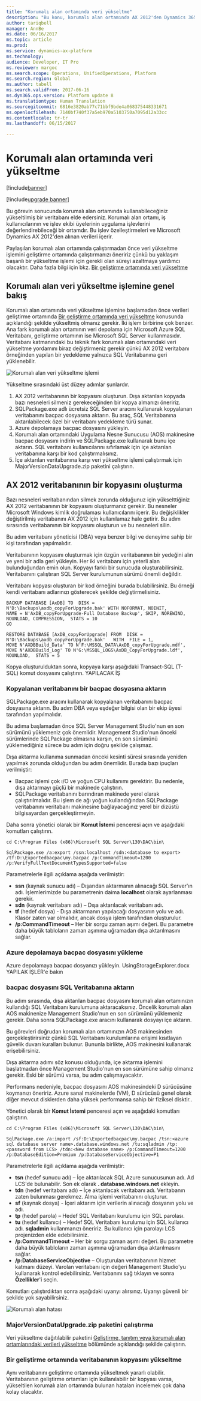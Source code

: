 ```yaml
---
title: "Korumalı alan ortamında veri yükseltme"
description: "Bu konu, korumalı alan ortamında AX 2012'den Dynamics 365 for Finance and Operations'a veri yükseltmesi yapma işlemini açıklar."
author: tariqbell
manager: AnnBe
ms.date: 06/16/2017
ms.topic: article
ms.prod: 
ms.service: dynamics-ax-platform
ms.technology: 
audience: Developer, IT Pro
ms.reviewer: margoc
ms.search.scope: Operations, UnifiedOperations, Platform
ms.search.region: Global
ms.author: tabell
ms.search.validFrom: 2017-06-16
ms.dyn365.ops.version: Platform update 8
ms.translationtype: Human Translation
ms.sourcegitcommit: 6816e3820ab77c71bbf9bde4a068375448331671
ms.openlocfilehash: 7140bf740f37a5eb970a5103750a7095d12a33cc
ms.contentlocale: tr-tr
ms.lasthandoff: 06/15/2017

---
```


# <a name="data-upgrade-in-a-sandbox-environment"></a>Korumalı alan ortamında veri yükseltme

[!include[banner](../includes/banner.md)]

[!include[upgrade banner](../includes/upgrade-banner.md)]

Bu görevin sonucunda korumalı alan ortamında kullanabileceğiniz yükseltilmiş bir veritabanı elde edersiniz. Korumalı alan ortamı, iş kullanıcılarının ve işlev ekibi üyelerinin uygulama işlevlerini değerlendirebileceği bir ortamdır. Bu işlev özelleştirmeleri ve Microsoft Dynamics AX 2012'den alınan verileri içerir.

Paylaşılan korumalı alan ortamında çalıştırmadan önce veri yükseltme işlemini geliştirme ortamında çalıştırmanızı öneririz çünkü bu yaklaşım başarılı bir yükseltme işlemi için gerekli olan süreyi azaltmaya yardımcı olacaktır. Daha fazla bilgi için bkz. [Bir geliştirme ortamında veri yükseltme](prepare-data-upgrade.md)

## <a name="overview-of-the-sandbox-data-upgrade-process"></a>Korumalı alan veri yükseltme işlemine genel bakış

Korumalı alan ortamında veri yükseltme işlemine başlamadan önce verileri geliştirme ortamında [Bir geliştirme ortamında veri yükseltme](prepare-data-upgrade.md) konusunda açıklandığı şekilde yükseltmiş olmanız gerekir. İki işlem birbirine çok benzer. Ana fark korumalı alan ortamının veri depolama için Microsoft Azure SQL Veritabanı, geliştirme ortamının ise Microsoft SQL Server kullanmasıdır. Veritabanı katmanındaki bu teknik fark korumalı alan ortamındaki veri yükseltme yordamını biraz değiştirmeniz gerekir çünkü AX 2012 veritabanı örneğinden yapılan bir yedekleme yalnızca SQL Veritabanına geri yüklenebilir.

![Korumalı alan veri yükseltme işlemi](./media/data-upgrade-sandbox.png)

Yükseltme sırasındaki üst düzey adımlar şunlardır.

1. AX 2012 veritabanının bir kopyasını oluşturun. Dışa aktarılan kopyada bazı nesneleri silmeniz gerekeceğinden bir kopya almanızı öneririz.
2. SQLPackage.exe adlı ücretsiz SQL Server aracını kullanarak kopyalanan veritabanını bacpac dosyasına aktarın. Bu araç, SQL Veritabanına aktarılabilecek özel bir veritabanı yedekleme türü sunar.
3. Azure depolamaya bacpac dosyasını yükleyin.
4. Korumalı alan ortamındaki Uygulama Nesne Sunucusu (AOS) makinesine bacpac dosyasını indirin ve SQLPackage.exe kullanarak bunu içe aktarın. SQL veritabanı kullanıcılarını sıfırlamak için içe aktarılan veritabanına karşı bir kod çalıştırmalısınız.
5. İçe aktarılan veritabanına karşı veri yükseltme işlemi çalıştırmak için MajorVersionDataUpgrade.zip paketini çalıştırın.

## <a name="create-a-copy-of-the-ax-2012-database"></a>AX 2012 veritabanının bir kopyasını oluşturma

Bazı nesneleri veritabanından silmek zorunda olduğunuz için yükselttiğiniz AX 2012 veritabanının bir kopyasını oluşturmanız gerekir. Bu nesneler Microsoft Windows kimlik doğrulaması kullanıcılarını içerir. Bu değişiklikler değiştirilmiş veritabanını AX 2012 için kullanılamaz hale getirir. Bu adım sırasında veritabanının bir kopyasını oluşturun ve bu nesneleri silin.

Bu adım veritabanı yöneticisi (DBA) veya benzer bilgi ve deneyime sahip bir kişi tarafından yapılmalıdır.

Veritabanının kopyasını oluşturmak için özgün veritabanının bir yedeğini alın ve yeni bir adla geri yükleyin. Her iki veritabanı için yeterli alan bulunduğundan emin olun. Kopyayı farklı bir sunucuda oluşturabilirsiniz. Veritabanını çalıştıran SQL Server kurulumunun sürümü önemli değildir.

Veritabanı kopyası oluşturan bir kod örneğini burada bulabilirsiniz. Bu örneği kendi veritabanı adlarınızı gösterecek şekilde değiştirmelisiniz.

    BACKUP DATABASE [AxDB] TO  DISK = N'D:\Backups\axdb_copyForUpgrade.bak' WITH NOFORMAT, NOINIT,  
    NAME = N'AxDB_copyForUpgrade-Full Database Backup', SKIP, NOREWIND, NOUNLOAD, COMPRESSION,  STATS = 10
    GO

    RESTORE DATABASE [AxDB_copyForUpgrade] FROM  DISK = N'D:\Backups\axdb_copyForUpgrade.bak'   WITH  FILE = 1,  
    MOVE N'AXDBBuild_Data' TO N'F:\MSSQL_DATA\AxDB_copyForUpgrade.mdf',  
    MOVE N'AXDBBuild_Log' TO N'G:\MSSQL_LOGS\AxDB_CopyForUpgrade.ldf',  
    NOUNLOAD,  STATS = 5

Kopya oluşturulduktan sonra, kopyaya karşı aşağıdaki Transact-SQL (T-SQL) komut dosyasını çalıştırın.
YAPILACAK İŞ 

### <a name="export-the-copied-database-to-a-bacpac-file"></a>Kopyalanan veritabanını bir bacpac dosyasına aktarın

SQLPackage.exe aracını kullanarak kopyalanan veritabanını bacpac dosyasına aktarın. Bu adım DBA veya eşdeğer bilgisi olan bir ekip üyesi tarafından yapılmalıdır.

Bu adıma başlamadan önce SQL Server Management Studio'nun en son sürümünü yüklemeniz çok önemlidir. Management Studio'nun önceki sürümlerinde SQLPackage olmasına karşın, en son sürümünü yüklemediğiniz sürece bu adım için doğru şekilde çalışmaz.

Dışa aktarma kullanıma sunmadan önceki kesinti süresi sırasında yeniden yapılmak zorunda olduğundan bu adım önemlidir. Burada bazı ipuçları verilmiştir:

- Bacpac işlemi çok ı/O ve yoğun CPU kullanımı gerektirir. Bu nedenle, dışa aktarmayı güçlü bir makinede çalıştırın.
- SQLPackage veritabanını barındıran makinede yerel olarak çalıştırılmalıdır. Bu işlem de ağı yoğun kullandığından SQLPackage veritabanını veritabanı makinesine bağlayacağınız yerel bir dizüstü bilgisayardan gerçekleştirmeyin.

Daha sonra yönetici olarak bir **Komut İstemi** penceresi açın ve aşağıdaki komutları çalıştırın.

    cd C:\Program Files (x86)\Microsoft SQL Server\130\DAC\bin\

    SqlPackage.exe /a:export /ssn:localhost /sdn:<database to export> /tf:D:\Exportedbacpac\my.bacpac /p:CommandTimeout=1200 /p:VerifyFullTextDocumentTypesSupported=false

Parametrelerle ilgili açıklama aşağıda verilmiştir:

- **ssn** (kaynak sunucu adı) – Dışarıdan aktarmanın alınacağı SQL Server'ın adı. İşlemlerimizde bu parametrenin daima **localhost** olarak ayarlanması gerekir.
- **sdn** (kaynak veritabanı adı) – Dışa aktarılacak veritabanı adı.
- **tf** (hedef dosya) - Dışa aktarmanın yapılacağı dosyasının yolu ve adı. Klasör zaten var olmalıdır, ancak dosya işlem tarafından oluşturulur.
- **/p:CommandTimeout** – Her bir sorgu zaman aşımı değeri. Bu parametre daha büyük tabloların zaman aşımına uğramadan dışa aktarılmasını sağlar.

### <a name="upload-the-bacpac-file-to-azure-storage"></a>Azure depolamaya bacpac dosyasını yükleme

Azure depolamaya bacpac dosyanızı yükleyin. UsingStorageExplorer.docx YAPILAK İŞLER'e bakın

### <a name="import-the-bacpac-file-into-sql-database"></a>bacpac dosyasını SQL Veritabanına aktarın

Bu adım sırasında, dışa aktarılan bacpac dosyasını korumalı alan ortamınızın kullandığı SQL Veritabanı kurulumuna aktaracaksınız. Öncelik korumalı alan AOS makinenize Management Studio'nun en son sürümünü yüklemeniz gerekir. Daha sonra SQLPackage.exe aracını kullanarak dosyayı içe aktarın.

Bu görevleri doğrudan korumalı alan ortamınızın AOS makinesinden gerçekleştirirsiniz çünkü SQL Veritabanı kurulumlarına erişimi kısıtlayan güvelik duvarı kuralları bulunur. Bununla birlikte, AOS makinesini kullanarak erişebilirsiniz.

Dışa aktarma adımı söz konusu olduğunda, içe aktarma işlemini başlatmadan önce Management Studio'nun en son sürümüne sahip olmanız gerekir. Eski bir sürümü varsa, bu adım çalışmayacaktır.

Performans nedeniyle, bacpac dosyasını AOS makinesindeki D sürücüsüne koymanızı öneririz. Azure sanal makinelerde (VM), D sürücüsü genel olarak diğer mevcut disklerden daha yüksek performansa sahip bir fiziksel disktir..

Yönetici olarak bir **Komut İstemi** penceresi açın ve aşağıdaki komutları çalıştırın.

    cd C:\Program Files (x86)\Microsoft SQL Server\130\DAC\bin\

    SqlPackage.exe /a:import /sf:D:\Exportedbacpac\my.bacpac /tsn:<azure sql database server name>.database.windows.net /tu:sqladmin /tp:<password from LCS> /tdn:<New database name> /p:CommandTimeout=1200 /p:DatabaseEdition=Premium /p:DatabaseServiceObjective=P1

Parametrelerle ilgili açıklama aşağıda verilmiştir:

- **tsn** (hedef sunucu adı) – İçe aktarılacak SQL Azure sunucusunun adı. Ad LCS'de bulunabilir. Son ek olarak **. database.windows.net** ekleyin.
- **tdn** (hedef veritabanı adı) – İçe aktarılacak veritabanı adı. Veritabanın zaten bulunması gerekmez. Alma işlemi veritabanını oluşturur.
- **sf** (kaynak dosya) - İçeri aktarım için verilerin alınacağı dosyanın yolu ve adı.
- **tp** (hedef parola) – Hedef SQL Veritabanı kurulumu için SQL parolası.
- **tu** (hedef kullanıcı) – Hedef SQL Veritabanı kurulumu için SQL kullanıcı adı. **sqladmin** kullanmanızı öneririz. Bu kullanıcı için parolayı LCS projenizden elde edebilirsiniz.
- **/p:CommandTimeout** – Her bir sorgu zaman aşımı değeri. Bu parametre daha büyük tabloların zaman aşımına uğramadan dışa aktarılmasını sağlar.
- **/p:DatabaseServiceObjective** – Oluşturulan veritabanının hizmet katmanı düzeyi. Varolan veritabanı için değeri Management Studio'yu kullanarak kontrol edebilirsiniz. Veritabanını sağ tıklayın ve sonra **Özellikler**'i seçin.

Komutları çalıştırdıktan sonra aşağıdaki uyarıyı alırsınız. Uyarıyı güvenli bir şekilde yok sayabilirsiniz.

![Korumalı alan hatası](./media/sandbox-2.png)
 
### <a name="run-the-majorversiondataupgradezip-package"></a>MajorVersionDataUpgrade.zip paketini çalıştırma

Veri yükseltme dağıtılabilir paketini [Geliştirme, tanıtım veya korumalı alan ortamlarındaki verileri yükseltme](upgrade-data-to-latest-update.md) bölümünde açıklandığı şekilde çalıştırın.

### <a name="upgrade-a-copy-of-the-database-in-a-development-environment"></a>Bir geliştirme ortamında veritabanının kopyasını yükseltme

Aynı veritabanını geliştirme ortamında yükseltmek yararlı olabilir. Veritabanının geliştirme ortamları için kullanılabilir bir kopyası varsa, yükseltilen korumalı alan ortamında bulunan hataları incelemek çok daha kolay olacaktır.

